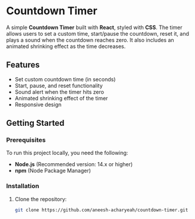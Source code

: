 # Countdown Timer

A simple **Countdown Timer** built with **React**, styled with **CSS**. The timer allows users to set a custom time, start/pause the countdown, reset it, and plays a sound when the countdown reaches zero. It also includes an animated shrinking effect as the time decreases.

## Features
- Set custom countdown time (in seconds)
- Start, pause, and reset functionality
- Sound alert when the timer hits zero
- Animated shrinking effect of the timer
- Responsive design

## Getting Started

### Prerequisites
To run this project locally, you need the following:

- **Node.js** (Recommended version: 14.x or higher)
- **npm** (Node Package Manager)

### Installation

1. Clone the repository:
   ```bash
   git clone https://github.com/aneesh-acharyeah/countdown-timer.git
